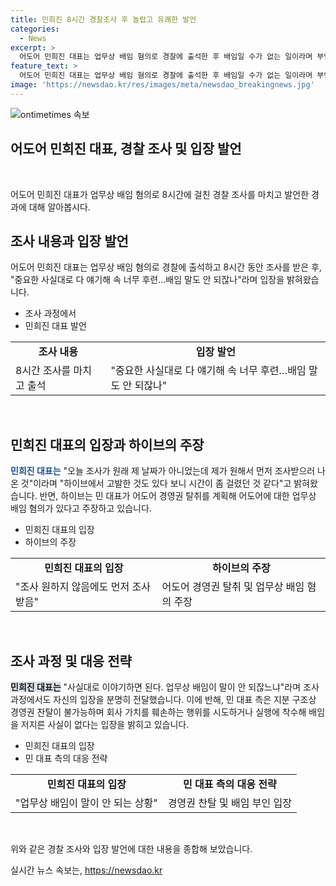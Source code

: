 ```yaml
---
title: 민희진 8시간 경찰조사 후 놀랍고 유쾌한 발언
categories:
  - News
excerpt: >
  어도어 민희진 대표는 업무상 배임 혐의로 경찰에 출석한 후 배임일 수가 없는 일이라며 부인하고, 취재진의 질문에 여유 있게 대답하며 웃음 짓기도 했다. 또한, 조사 시간이 오래 걸린 것은 하이브의 고발로 인한 것이라고 설명하며 긍정적인 태도를 보였다. 하이브는 백지 구조의 경영권 탈취 의혹을 제기하고 있으나, 민 대표는 이에 대해 반박하며 회사 가치를 훼손하거나 업무상 배임을 저지른 사실이 없다고 주장하고 있다.
feature_text: >
  어도어 민희진 대표는 업무상 배임 혐의로 경찰에 출석한 후 배임일 수가 없는 일이라며 부인하고, 취재진의 질문에 여유 있게 대답하며 웃음 짓기도 했다. 또한, 조사 시간이 오래 걸린 것은 하이브의 고발로 인한 것이라고 설명하며 긍정적인 태도를 보였다. 하이브는 백지 구조의 경영권 탈취 의혹을 제기하고 있으나, 민 대표는 이에 대해 반박하며 회사 가치를 훼손하거나 업무상 배임을 저지른 사실이 없다고 주장하고 있다.
image: 'https://newsdao.kr/res/images/meta/newsdao_breakingnews.jpg'
---
```


<p><img src="https://newsdao.kr/res/images/meta/newsdao_breakingnews.jpg" alt="ontimetimes 속보" /></p>

<h2>어도어 민희진 대표, 경찰 조사 및 입장 발언</h2>

<p data-ke-size="size16">&nbsp;</p>

<p>어도어 민희진 대표가 업무상 배임 혐의로 8시간에 걸친 경찰 조사를 마치고 발언한 경과에 대해 알아봅시다.</p>

<p data-ke-size="size16"></p>

<h2 data-ke-size="size26">조사 내용과 입장 발언</h2>

<p>어도어 민희진 대표는 업무상 배임 혐의로 경찰에 출석하고 8시간 동안 조사를 받은 후, "중요한 사실대로 다 얘기해 속 너무 후련…배임 말도 안 되잖나"라며 입장을 밝혀왔습니다.</p>

<ul>
  <li>조사 과정에서</li>
  <li>민희진 대표 발언</li>
</ul>

<table>
  <tr>
    <td style="text-align: center; height: 17px;"><b>조사 내용</b></td>
    <td style="text-align: center; height: 17px;"><b>입장 발언</b></td>
  </tr>
  <tr>
    <td>8시간 조사를 마치고 출석</td>
    <td> "중요한 사실대로 다 얘기해 속 너무 후련…배임 말도 안 되잖나"</td>
  </tr>
</table>

<p data-ke-size="size16">&nbsp;</p>

<h2 data-ke-size="size26">민희진 대표의 입장과 하이브의 주장</h2>

<p><b><span style="color: #1a5490;">민희진 대표는</span></b> "오늘 조사가 원래 제 날짜가 아니었는데 제가 원해서 먼저 조사받으러 나온 것"이라며 "하이브에서 고발한 것도 있다 보니 시간이 좀 걸렸던 것 같다"고 밝혀왔습니다. 반면, 하이브는 민 대표가 어도어 경영권 탈취를 계획해 어도어에 대한 업무상 배임 혐의가 있다고 주장하고 있습니다.</p>

<ul>
  <li>민희진 대표의 입장</li>
  <li>하이브의 주장</li>
</ul>

<table>
  <tr>
    <td style="text-align: center; height: 17px;"><b>민희진 대표의 입장</b></td>
    <td style="text-align: center; height: 17px;"><b>하이브의 주장</b></td>
  </tr>
  <tr>
    <td>"조사 원하지 않음에도 먼저 조사받음"</td>
    <td>어도어 경영권 탈취 및 업무상 배임 혐의 주장</td>
  </tr>
</table>

<p data-ke-size="size16">&nbsp;</p>

<h2 data-ke-size="size26">조사 과정 및 대응 전략</h2>

<p><b><span style="background-color: #21538527;">민희진 대표는</span></b> "사실대로 이야기하면 된다. 업무상 배임이 말이 안 되잖느냐"라며 조사 과정에서도 자신의 입장을 분명히 전달했습니다. 이에 반해, 민 대표 측은 지분 구조상 경영권 찬탈이 불가능하며 회사 가치를 훼손하는 행위를 시도하거나 실행에 착수해 배임을 저지른 사실이 없다는 입장을 밝히고 있습니다.</p>

<ul>
  <li>민희진 대표의 입장</li>
  <li>민 대표 측의 대응 전략</li>
</ul>

<table>
  <tr>
    <td style="text-align: center; height: 17px;"><b>민희진 대표의 입장</b></td>
    <td style="text-align: center; height: 17px;"><b>민 대표 측의 대응 전략</b></td>
  </tr>
  <tr>
    <td>"업무상 배임이 말이 안 되는 상황"</td>
    <td>경영권 찬탈 및 배임 부인 입장</td>
  </tr>
</table>

<p data-ke-size="size16">&nbsp;</p>

<p>위와 같은 경찰 조사와 입장 발언에 대한 내용을 종합해 보았습니다.</p>
실시간 뉴스 속보는, <a href="https://newsdao.kr" rel="dofollow">https://newsdao.kr</a>


